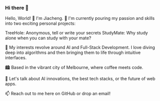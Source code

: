 ### Hi there 👋

Hello, World! 👋 I'm Jiacheng.
🔭 I'm currently pouring my passion and skills into two exciting personal projects:

TreeHole: Anonymous, tell or write your secrets
StudyMate: Why study alone when you can study with your mate?

🌱 My interests revolve around AI and Full-Stack Development. I love diving deep into algorithms and then bringing them to life through intuitive interfaces.

🏙️ Based in the vibrant city of Melbourne, where coffee meets code.

💬 Let's talk about AI innovations, the best tech stacks, or the future of web apps.

📫 Reach out to me here on GitHub or drop an email!

